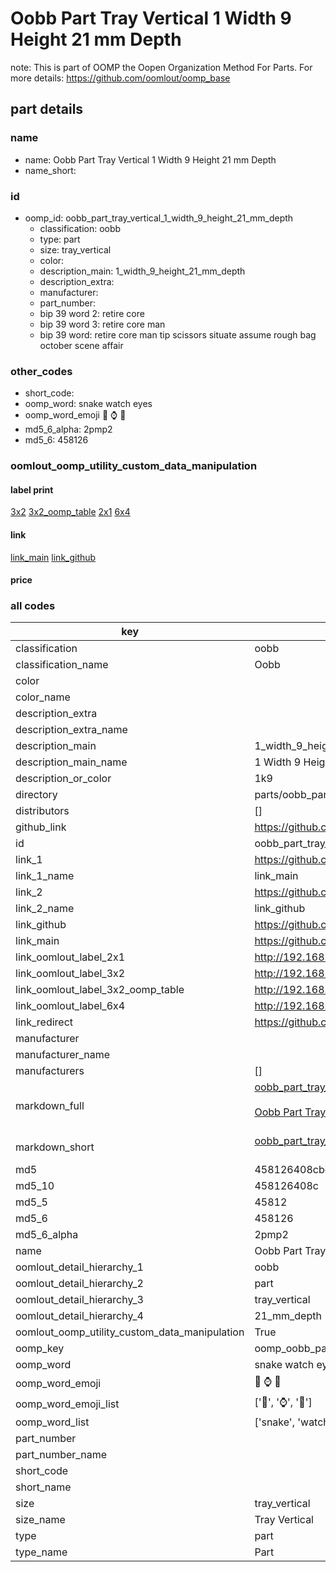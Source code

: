 # Oobb Part Tray Vertical 1 Width 9 Height 21 mm Depth  

note: This is part of OOMP the Oopen Organization Method For Parts. For more details: https://github.com/oomlout/oomp_base

##  part details
  







### name
* name: Oobb Part Tray Vertical 1 Width 9 Height 21 mm Depth
* name_short: 
### id
* oomp_id: oobb_part_tray_vertical_1_width_9_height_21_mm_depth
  * classification: oobb
  * type: part
  * size: tray_vertical
  * color: 
  * description_main: 1_width_9_height_21_mm_depth
  * description_extra: 
  * manufacturer: 
  * part_number: 
  * bip 39 word 2: retire core
  * bip 39 word 3: retire core man
  * bip 39 word: retire core man tip scissors situate assume rough bag october scene affair

### other_codes
* short_code: 
* oomp_word: snake watch eyes
* oomp_word_emoji :snake: :watch: :eyes:
* md5_6_alpha: 2pmp2
* md5_6: 458126






### oomlout_oomp_utility_custom_data_manipulation
#### label print
[3x2](http://192.168.1.245:1112/?label=oomp%202pmp2)
[3x2_oomp_table](http://192.168.1.108:1112/?label=oomp%202pmp2)
[2x1](http://192.168.1.242:1112/?label=oomp%202pmp2)
[6x4](http://192.168.1.55:1112/?label=oomp%202pmp2)    

#### link

[link_main](https://github.com/oomlout/oomlout_oomp_version_1_messy/tree/main/parts/oobb_part_tray_vertical_1_width_9_height_21_mm_depth) [link_github](https://github.com/oomlout/oomlout_oomp_version_1_messy/tree/main/parts/oobb_part_tray_vertical_1_width_9_height_21_mm_depth)                             

#### price







### all codes 
| key | value |  
| --- | --- |  
| classification | oobb |  
| classification_name | Oobb |  
| color |  |  
| color_name |  |  
| description_extra |  |  
| description_extra_name |  |  
| description_main | 1_width_9_height_21_mm_depth |  
| description_main_name | 1 Width 9 Height 21 mm Depth |  
| description_or_color | 1k9 |  
| directory | parts/oobb_part_tray_vertical_1_width_9_height_21_mm_depth |  
| distributors | [] |  
| github_link | https://github.com/oomlout/oomlout_oomp_part_src/tree/main/parts/oobb_part_tray_vertical_1_width_9_height_21_mm_depth |  
| id | oobb_part_tray_vertical_1_width_9_height_21_mm_depth |  
| link_1 | https://github.com/oomlout/oomlout_oomp_version_1_messy/tree/main/parts/oobb_part_tray_vertical_1_width_9_height_21_mm_depth |  
| link_1_name | link_main |  
| link_2 | https://github.com/oomlout/oomlout_oomp_version_1_messy/tree/main/parts/oobb_part_tray_vertical_1_width_9_height_21_mm_depth |  
| link_2_name | link_github |  
| link_github | https://github.com/oomlout/oomlout_oomp_version_1_messy/tree/main/parts/oobb_part_tray_vertical_1_width_9_height_21_mm_depth |  
| link_main | https://github.com/oomlout/oomlout_oomp_version_1_messy/tree/main/parts/oobb_part_tray_vertical_1_width_9_height_21_mm_depth |  
| link_oomlout_label_2x1 | http://192.168.1.242:1112/?label=oomp%202pmp2 |  
| link_oomlout_label_3x2 | http://192.168.1.245:1112/?label=oomp%202pmp2 |  
| link_oomlout_label_3x2_oomp_table | http://192.168.1.108:1112/?label=oomp%202pmp2 |  
| link_oomlout_label_6x4 | http://192.168.1.55:1112/?label=oomp%202pmp2 |  
| link_redirect | https://github.com/oomlout/oomlout_oomp_version_1_messy/tree/main/parts/oobb_part_tray_vertical_1_width_9_height_21_mm_depth |  
| manufacturer |  |  
| manufacturer_name |  |  
| manufacturers | [] |  
| markdown_full | [oobb_part_tray_vertical_1_width_9_height_21_mm_depth](none)<br>[](none)<br>[Oobb Part Tray Vertical 1 Width 9 Height 21 Mm Depth](none)<br><br> |  
| markdown_short | [oobb_part_tray_vertical_1_width_9_height_21_mm_depth](none)<br><br> |  
| md5 | 458126408cbc41bf26e08e290d8c15bf |  
| md5_10 | 458126408c |  
| md5_5 | 45812 |  
| md5_6 | 458126 |  
| md5_6_alpha | 2pmp2 |  
| name | Oobb Part Tray Vertical 1 Width 9 Height 21 mm Depth |  
| oomlout_detail_hierarchy_1 | oobb |  
| oomlout_detail_hierarchy_2 | part |  
| oomlout_detail_hierarchy_3 | tray_vertical |  
| oomlout_detail_hierarchy_4 | 21_mm_depth |  
| oomlout_oomp_utility_custom_data_manipulation | True |  
| oomp_key | oomp_oobb_part_tray_vertical_1_width_9_height_21_mm_depth |  
| oomp_word | snake watch eyes |  
| oomp_word_emoji | :snake: :watch: :eyes: |  
| oomp_word_emoji_list | [':snake:', ':watch:', ':eyes:'] |  
| oomp_word_list | ['snake', 'watch', 'eyes'] |  
| part_number |  |  
| part_number_name |  |  
| short_code |  |  
| short_name |  |  
| size | tray_vertical |  
| size_name | Tray Vertical |  
| type | part |  
| type_name | Part |  
